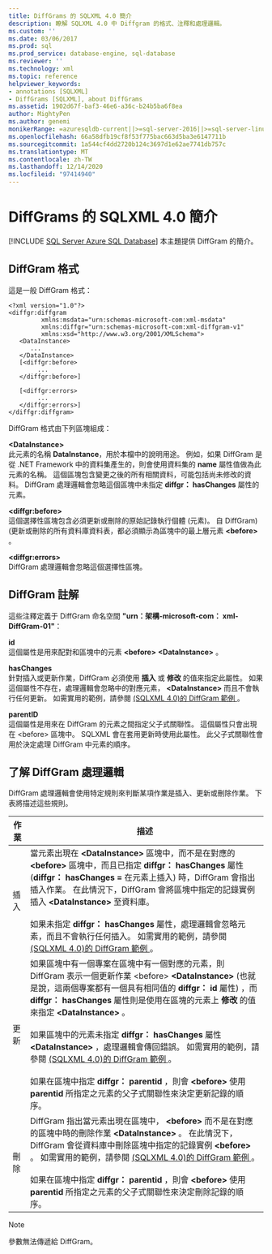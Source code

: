 ```yaml
---
title: DiffGrams 的 SQLXML 4.0 簡介
description: 瞭解 SQLXML 4.0 中 Diffgram 的格式、注釋和處理邏輯。
ms.custom: ''
ms.date: 03/06/2017
ms.prod: sql
ms.prod_service: database-engine, sql-database
ms.reviewer: ''
ms.technology: xml
ms.topic: reference
helpviewer_keywords:
- annotations [SQLXML]
- DiffGrams [SQLXML], about DiffGrams
ms.assetid: 1902d67f-baf3-46e6-a36c-b24b5ba6f8ea
author: MightyPen
ms.author: genemi
monikerRange: =azuresqldb-current||>=sql-server-2016||>=sql-server-linux-2017||=azuresqldb-mi-current
ms.openlocfilehash: 66a58dfb19cf8f53f775bac663d5ba3e6147711b
ms.sourcegitcommit: 1a544cf4dd2720b124c3697d1e62ae7741db757c
ms.translationtype: MT
ms.contentlocale: zh-TW
ms.lasthandoff: 12/14/2020
ms.locfileid: "97414940"
---
```

# <a name="introduction-to-diffgrams-in-sqlxml-40"></a>DiffGrams 的 SQLXML 4.0 簡介
[!INCLUDE [SQL Server Azure SQL Database](../../../includes/applies-to-version/sql-asdb.md)]
  本主題提供 DiffGram 的簡介。  
  
## <a name="diffgram-format"></a>DiffGram 格式  
 這是一般 DiffGram 格式：  
  
```  
<?xml version="1.0"?>  
<diffgr:diffgram   
         xmlns:msdata="urn:schemas-microsoft-com:xml-msdata"  
         xmlns:diffgr="urn:schemas-microsoft-com:xml-diffgram-v1"  
         xmlns:xsd="http://www.w3.org/2001/XMLSchema">  
   <DataInstance>  
      ...  
   </DataInstance>  
   [<diffgr:before>  
        ...  
   </diffgr:before>]  
  
   [<diffgr:errors>  
        ...  
   </diffgr:errors>]  
</diffgr:diffgram>  
```  
  
 DiffGram 格式由下列區塊組成：  
  
 **\<DataInstance>**  
 此元素的名稱 **DataInstance**，用於本檔中的說明用途。 例如，如果 DiffGram 是從 .NET Framework 中的資料集產生的，則會使用資料集的 **name** 屬性值做為此元素的名稱。 這個區塊包含變更之後的所有相關資料，可能包括尚未修改的資料。 DiffGram 處理邏輯會忽略這個區塊中未指定 **diffgr： hasChanges** 屬性的元素。  
  
 **\<diffgr:before>**  
 這個選擇性區塊包含必須更新或刪除的原始記錄執行個體 (元素)。 自 DiffGram)  (更新或刪除的所有資料庫資料表，都必須顯示為區塊中的最上層元素 **\<before>** 。  
  
 **\<diffgr:errors>**  
 DiffGram 處理邏輯會忽略這個選擇性區塊。  
  
## <a name="diffgram-annotations"></a>DiffGram 註解  
 這些注釋定義于 DiffGram 命名空間 **"urn：架構-microsoft-com： xml-DiffGram-01"**：  
  
 **id**  
 這個屬性是用來配對和區塊中的元素 **\<before>** **\<DataInstance>** 。  
  
 **hasChanges**  
 針對插入或更新作業，DiffGram 必須使用 **插入** 或 **修改** 的值來指定此屬性。 如果這個屬性不存在，處理邏輯會忽略中的對應元素， **\<DataInstance>** 而且不會執行任何更新。 如需實用的範例，請參閱 [&#40;SQLXML 4.0&#41;的 DiffGram 範例 ](../../../relational-databases/sqlxml-annotated-xsd-schemas-xpath-queries/diffgram/diffgram-examples-sqlxml-4-0.md)。  
  
 **parentID**  
 這個屬性是用來在 DiffGram 的元素之間指定父子式關聯性。 這個屬性只會出現在 \<before> 區塊中。 SQLXML 會在套用更新時使用此屬性。 此父子式關聯性會用於決定處理 DiffGram 中元素的順序。  
  
## <a name="understanding-the-diffgram-processing-logic"></a>了解 DiffGram 處理邏輯  
 DiffGram 處理邏輯會使用特定規則來判斷某項作業是插入、更新或刪除作業。 下表將描述這些規則。  
  
|作業|描述|  
|---------------|-----------------|  
|插入|當元素出現在 **\<DataInstance>** 區塊中，而不是在對應的 **\<before>** 區塊中，而且已指定 **diffgr： hasChanges** 屬性 (**diffgr： hasChanges =** 在元素上插入) 時，DiffGram 會指出插入作業。 在此情況下，DiffGram 會將區塊中指定的記錄實例插入 **\<DataInstance>** 至資料庫。<br /><br /> 如果未指定 **diffgr： hasChanges** 屬性，處理邏輯會忽略元素，而且不會執行任何插入。 如需實用的範例，請參閱 [&#40;SQLXML 4.0&#41;的 DiffGram 範例 ](../../../relational-databases/sqlxml-annotated-xsd-schemas-xpath-queries/diffgram/diffgram-examples-sqlxml-4-0.md)。|  
|更新|如果區塊中有一個專案在區塊中有一個對應的元素，則 DiffGram 表示一個更新作業 \<before> **\<DataInstance>** (也就是說，這兩個專案都有一個具有相同值的 **diffgr： id** 屬性) ，而 **diffgr： hasChanges** 屬性則是使用在區塊的元素上 **修改** 的值來指定 **\<DataInstance>** 。<br /><br /> 如果區塊中的元素未指定 **diffgr： hasChanges** 屬性 **\<DataInstance>** ，處理邏輯會傳回錯誤。 如需實用的範例，請參閱 [&#40;SQLXML 4.0&#41;的 DiffGram 範例 ](../../../relational-databases/sqlxml-annotated-xsd-schemas-xpath-queries/diffgram/diffgram-examples-sqlxml-4-0.md)。<br /><br /> 如果在區塊中指定 **diffgr： parentid** ，則會 **\<before>** 使用 **parentid** 所指定之元素的父子式關聯性來決定更新記錄的順序。|  
|刪除|DiffGram 指出當元素出現在區塊中， **\<before>** 而不是在對應的區塊中時的刪除作業 **\<DataInstance>** 。 在此情況下，DiffGram 會從資料庫中刪除區塊中指定的記錄實例 **\<before>** 。 如需實用的範例，請參閱 [&#40;SQLXML 4.0&#41;的 DiffGram 範例 ](../../../relational-databases/sqlxml-annotated-xsd-schemas-xpath-queries/diffgram/diffgram-examples-sqlxml-4-0.md)。<br /><br /> 如果在區塊中指定 **diffgr： parentid** ，則會 **\<before>** 使用 **parentid** 所指定之元素的父子式關聯性來決定刪除記錄的順序。|  
  
> [!NOTE]  
>  參數無法傳遞給 DiffGram。  
  
  
